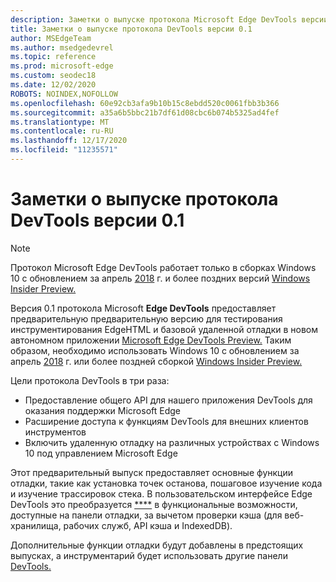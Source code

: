 ```yaml
---
description: Заметки о выпуске протокола Microsoft Edge DevTools версии 0.1
title: Заметки о выпуске протокола DevTools версии 0.1
author: MSEdgeTeam
ms.author: msedgedevrel
ms.topic: reference
ms.prod: microsoft-edge
ms.custom: seodec18
ms.date: 12/02/2020
ROBOTS: NOINDEX,NOFOLLOW
ms.openlocfilehash: 60e92cb3afa9b10b15c8ebdd520c0061fbb3b366
ms.sourcegitcommit: a35a6b5bbc21b7df61d08cbc6b074b5325ad4fef
ms.translationtype: MT
ms.contentlocale: ru-RU
ms.lasthandoff: 12/17/2020
ms.locfileid: "11235571"
---
```

# Заметки о выпуске протокола DevTools версии 0.1

> [!NOTE]
> Протокол Microsoft Edge DevTools работает только в сборках Windows 10 с обновлением за апрель [2018](https://blogs.windows.com/windowsexperience/2018/04/30/how-to-get-the-windows-10-april-2018-update/#5VXkQMU41CJzZPER.97) г. и более поздних версий [Windows Insider Preview.](https://insider.windows.com/en-us/getting-started/)

Версия 0.1 протокола Microsoft **Edge DevTools** предоставляет предварительную предварительную версию для тестирования инструментирования EdgeHTML и базовой удаленной отладки в новом автономном приложении [Microsoft Edge DevTools Preview.](https://www.microsoft.com/store/p/microsoft-edge-devtools-preview/9mzbfrmz0mnj?activetab=pivot%3aoverviewtab) Таким образом, необходимо использовать Windows 10 с обновлением за апрель [2018](https://blogs.windows.com/windowsexperience/2018/04/30/how-to-get-the-windows-10-april-2018-update/#5VXkQMU41CJzZPER.97) г. или более поздней сборкой [Windows Insider Preview.](https://insider.windows.com/en-us/getting-started/)

Цели протокола DevTools в три раза:

 - Предоставление общего API для нашего приложения DevTools для оказания поддержки Microsoft Edge
 - Расширение доступа к функциям DevTools для внешних клиентов инструментов
 - Включить удаленную отладку на различных устройствах с Windows 10 под управлением Microsoft Edge 

Этот предварительный выпуск предоставляет основные функции отладки, такие как установка точек останова, пошаговое изучение кода и изучение трассировок стека. В пользовательском интерфейсе Edge DevTools это преобразуется [****](../../devtools-guide/debugger.md) в функциональные возможности, доступные на панели отладки, за вычетом проверки кэша (для веб-хранилища, рабочих служб, API кэша и IndexedDB). 

Дополнительные функции отладки будут добавлены в предстоящих выпусках, а инструментарий будет использовать другие панели [DevTools.](../index.md)
